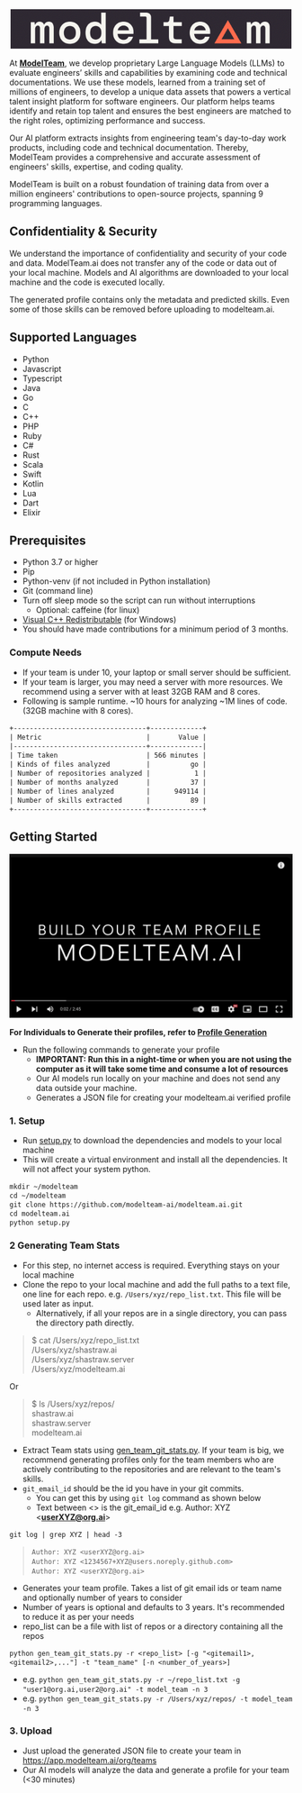 <div align="center">
  <img src="images/modelteam_logo_blk.png" alt="modelteam">
</div>

At **[ModelTeam](https://modelteam.ai)**, we develop proprietary Large Language Models (LLMs) to evaluate engineers’
skills and
capabilities by examining code and technical documentations. We use these models, learned from a training set of
millions of engineers, to develop a unique data assets that powers a vertical talent insight platform for software
engineers. Our platform helps teams identify and retain top talent and ensures the best engineers are matched to the
right roles, optimizing performance and success.

Our AI platform extracts insights from engineering team's day-to-day work products, including code and technical
documentation. Thereby, ModelTeam provides a comprehensive and accurate assessment of engineers' skills, expertise, and
coding quality.

ModelTeam is built on a robust foundation of training data from over a million engineers' contributions to open-source
projects, spanning 9 programming languages.

## Confidentiality & Security

We understand the importance of confidentiality and security of your code and data. ModelTeam.ai does not transfer any
of the code or data out of your local machine. Models and AI algorithms are downloaded to your local machine and the
code is executed locally.

The generated profile contains only the metadata and predicted skills. Even some of those skills can be removed before
uploading to modelteam.ai.

## Supported Languages

- Python
- Javascript
- Typescript
- Java
- Go
- C
- C++
- PHP
- Ruby
- C#
- Rust
- Scala
- Swift
- Kotlin
- Lua
- Dart
- Elixir

## Prerequisites

- Python 3.7 or higher
- Pip
- Python-venv (if not included in Python installation)
- Git (command line)
- Turn off sleep mode so the script can run without interruptions
    - Optional: caffeine (for linux)
- [Visual C++ Redistributable](https://learn.microsoft.com/en-us/cpp/windows/latest-supported-vc-redist?view=msvc-170) (for Windows)
- You should have made contributions for a minimum period of 3 months.

### Compute Needs

- If your team is under 10, your laptop or small server should be sufficient.
- If your team is larger, you may need a server with more resources. We recommend using a server with at least 32GB RAM
  and 8 cores.
- Following is sample runtime. ~10 hours for analyzing ~1M lines of code. (32GB machine with 8 cores).

```mono
+---------------------------------+-------------+
| Metric                          |       Value |
|---------------------------------+-------------|
| Time taken                      | 566 minutes |
| Kinds of files analyzed         |          go |
| Number of repositories analyzed |           1 |
| Number of months analyzed       |          37 |
| Number of lines analyzed        |      949114 |
| Number of skills extracted      |          89 |
+---------------------------------+-------------+
```

## Getting Started

[![Build your Team profile](images/orgVideo.png)](https://www.youtube.com/watch?v=JDGxgT9rwo0)

**For Individuals to Generate their profiles, refer to [Profile Generation](README.md)**

- Run the following commands to generate your profile
    - **IMPORTANT: Run this in a night-time or when you are not using the computer as it will take some time and consume
      a lot of resources**
    - Our AI models run locally on your machine and does not send any data outside your machine.
    - Generates a JSON file for creating your modelteam.ai verified profile

### 1. Setup

- Run [setup.py](setup.py) to download the dependencies and models to your local machine
- This will create a virtual environment and install all the dependencies. It will not affect your system python.


```
mkdir ~/modelteam
cd ~/modelteam
git clone https://github.com/modelteam-ai/modelteam.ai.git
cd modelteam.ai
python setup.py
```

### 2 Generating Team Stats

- For this step, no internet access is required. Everything stays on your local machine
- Clone the repo to your local machine and add the full paths to a text file, one line for each repo. e.g. `/Users/xyz/repo_list.txt`. This file will be used later as input.
  - Alternatively, if all your repos are in a single directory, you can pass the directory path directly.

> $ cat /Users/xyz/repo_list.txt<br>
> /Users/xyz/shastraw.ai<br>
> /Users/xyz/shastraw.server<br>
> /Users/xyz/modelteam.ai

Or

> $ ls /Users/xyz/repos/<br>
> shastraw.ai<br>
> shastraw.server<br>
> modelteam.ai

- Extract Team stats using [gen_team_git_stats.py](gen_team_git_stats.py). If your team is big, we recommend generating profiles only for the team members who are
  actively contributing to the repositories and are relevant to the team's skills.
- `git_email_id` should be the id you have in your git commits.
  - You can get this by using `git log` command as shown below
  - Text between <> is the git_email_id e.g. Author: XYZ <**userXYZ@org.ai**>
``` 
git log | grep XYZ | head -3
```

> `Author: XYZ <userXYZ@org.ai>`<br>
> `Author: XYZ <1234567+XYZ@users.noreply.github.com>`<br>
> `Author: XYZ <userXYZ@org.ai>`<br>

- Generates your team profile. Takes a list of git email ids or team name and optionally number of years to consider
- Number of years is optional and defaults to 3 years. It's recommended to reduce it as per your needs
- repo_list can be a file with list of repos or a directory containing all the repos

```
python gen_team_git_stats.py -r <repo_list> [-g "<gitemail1>,<gitemail2>,..."] -t "team_name" [-n <number_of_years>]
```
- e.g. `python gen_team_git_stats.py -r ~/repo_list.txt -g "user1@org.ai,user2@org.ai" -t model_team -n 3`
- e.g. `python gen_team_git_stats.py -r /Users/xyz/repos/ -t model_team -n 3`


### 3. Upload

- Just upload the generated JSON file to create your team in https://app.modelteam.ai/org/teams
- Our AI models will analyze the data and generate a profile for your team (<30 minutes)

